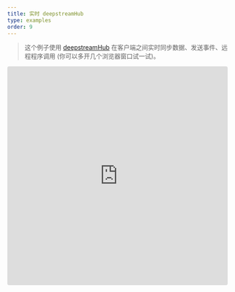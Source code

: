 ```yaml
---
title: 实时 deepstreamHub
type: examples
order: 9
---
```


> 这个例子使用 [deepstreamHub](https://deepstreamhub.com/) 在客户端之间实时同步数据、发送事件、远程程序调用 (你可以多开几个浏览器窗口试一试)。

<iframe src="https://codesandbox.io/embed/github/vuejs/v2.vuejs.org/tree/master/src/v2/examples/vue-20-realtime-with-deepstreamhub?codemirror=1&hidedevtools=1&hidenavigation=1&theme=light" style="width:100%; height:500px; border:0; border-radius: 4px; overflow:hidden;" title="vue-20-template-compilation" allow="geolocation; microphone; camera; midi; vr; accelerometer; gyroscope; payment; ambient-light-sensor; encrypted-media; usb" sandbox="allow-modals allow-forms allow-popups allow-scripts allow-same-origin"></iframe>
